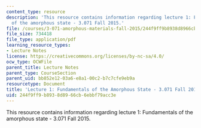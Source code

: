 ```yaml
---
content_type: resource
description: 'This resource contains information regarding lecture 1: Fundamentals
  of the amorphous state - 3.071 Fall 2015.'
file: /courses/3-071-amorphous-materials-fall-2015/244f9ff9b8938d8966cb6ebbf79acc3e_MIT3_071F15_Lecture1.pdf
file_size: 734418
file_type: application/pdf
learning_resource_types:
- Lecture Notes
license: https://creativecommons.org/licenses/by-nc-sa/4.0/
ocw_type: OCWFile
parent_title: Lecture Notes
parent_type: CourseSection
parent_uid: bb852e12-03a6-e8a1-00c2-b7c7cfe9eb9a
resourcetype: Document
title: 'Lecture 1: Fundamentals of the Amorphous State - 3.071 Fall 2015'
uid: 244f9ff9-b893-8d89-66cb-6ebbf79acc3e
---
```

This resource contains information regarding lecture 1: Fundamentals of the amorphous state - 3.071 Fall 2015.